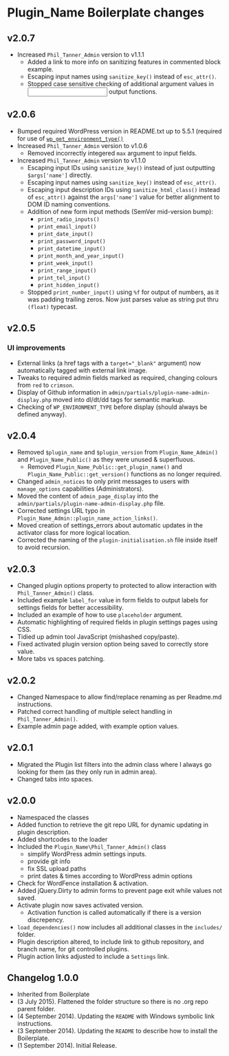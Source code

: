 # Plugin_Name Boilerplate changes

## v2.0.7
* Increased `Phil_Tanner_Admin` version to v1.1.1
  * Added a link to more info on sanitizing features in commented block example.
  * Escaping input names using `sanitize_key()` instead of `esc_attr()`.
  * Stopped case sensitive checking of additional argument values in <input> output functions.


## v2.0.6
* Bumped required WordPress version in README.txt up to 5.5.1 (required for use of [`wp_get_environment_type()`](https://developer.wordpress.org/reference/functions/wp_get_environment_type/)
* Increased `Phil_Tanner_Admin` version to v1.0.6
  * Removed incorrectly integered `max` argument to input fields.
* Increased `Phil_Tanner_Admin` version to v1.1.0
  * Escaping input IDs using `sanitize_key()` instead of just outputting `$args['name']` directly.
  * Escaping input names using `sanitize_key()` instead of `esc_attr()`.
  * Escaping input description IDs using `sanitize_html_class()` instead of `esc_attr()` against the `args['name']` value for better alignment to DOM ID naming conventions.
  * Addition of new form input methods (SemVer mid-version bump):
    * `print_radio_inputs()`
    * `print_email_input()`
    * `print_date_input()`
    * `print_password_input()`
    * `print_datetime_input()`
    * `print_month_and_year_input()`
    * `print_week_input()`
    * `print_range_input()`
    * `print_tel_input()`
    * `print_hidden_input()`
  * Stopped `print_number_input()` using `%f` for output of numbers, as it was padding trailing zeros. Now just parses value as string put thru `(float)` typecast.



## v2.0.5
### UI improvements
* External links (a href tags with a `target="_blank"` argument) now automatically tagged with external link image.
* Tweaks to required admin fields marked as required, changing colours from `red` to `crimson`.
* Display of Github information in `admin/partials/plugin-name-admin-display.php` moved into dl/dt/dd tags for semantic markup.
* Checking of `WP_ENVIRONMENT_TYPE` before display (should always be defined anyway).

## v2.0.4
* Removed `$plugin_name` and `$plugin_version` from `Plugin_Name_Admin()` and `Plugin_Name_Public()` as they were unused & superfluous.
  * Removed `Plugin_Name_Public::get_plugin_name()` and `Plugin_Name_Public::get_version()` functions as no longer required.
* Changed `admin_notices` to only print messages to users with `manage_options` capabilities (Administrators).
* Moved the content of `admin_page_display` into the `admin/partials/plugin-name-admin-display.php` file.
* Corrected settings URL typo in `Plugin_Name_Admin::plugin_name_action_links()`.
* Moved creation of settings_errors about automatic updates in the activator class for more logical location.
* Corrected the naming of the `plugin-initialisation.sh` file inside itself to avoid recursion.

## v2.0.3
* Changed plugin options property to protected to allow interaction with `Phil_Tanner_Admin()` class.
* Included example `label_for` value in form fields to output labels for settings fields for better accessibility.
* Included an example of how to use `placeholder` argument.
* Automatic highlighting of required fields in plugin settings pages using CSS.
* Tidied up admin tool JavaScript (mishashed copy/paste).
* Fixed activated plugin version option being saved to correctly store value.
* More tabs vs spaces patching.

## v2.0.2
* Changed Namespace to allow find/replace renaming as per Readme.md instructions.
* Patched correct handling of multiple select handling in `Phil_Tanner_Admin()`.
* Example admin page added, with example option values.

## v2.0.1
* Migrated the Plugin list filters into the admin class where I always go looking for them (as they only run in admin area).
* Changed tabs into spaces.

## v2.0.0
* Namespaced the classes
* Added function to retrieve the git repo URL for dynamic updating in plugin description.
* Added shortcodes to the loader
* Included the `Plugin_Name\Phil_Tanner_Admin()` class
  * simplify WordPress admin settings inputs.
  * provide git info
  * fix SSL upload paths
  * print dates & times according to WordPress admin options
* Check for WordFence installation & activation.
* Added jQuery.Dirty to admin forms to prevent page exit while values not saved.
* Activate plugin now saves activated version.
  * Activation function is called automatically if there is a version discrepency.
* `load_dependencies()` now includes all additional classes in the `includes/` folder.
* Plugin description altered, to include link to github repository, and branch name, for git controlled plugins.
* Plugin action links adjusted to include a `Settings` link.

## Changelog 1.0.0
* Inherited from Boilerplate
* (3 July 2015). Flattened the folder structure so there is no .org repo parent folder.
* (4 September 2014). Updating the `README` with Windows symbolic link instructions.
* (3 September 2014). Updating the `README` to describe how to install the Boilerplate.
* (1 September 2014). Initial Release.
